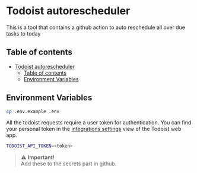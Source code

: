 # Todoist autorescheduler

This is a tool that contains a github action to auto reschedule all over due tasks to today

## Table of contents
<!-- START doctoc generated TOC please keep comment here to allow auto update -->
<!-- DON'T EDIT THIS SECTION, INSTEAD RE-RUN doctoc TO UPDATE -->

- [Todoist autorescheduler](#todoist-autorescheduler)
  - [Table of contents](#table-of-contents)
  - [Environment Variables](#environment-variables)

<!-- END doctoc generated TOC please keep comment here to allow auto update -->

## Environment Variables

```bash
cp .env.example .env
```

All the todoist requests require a user token for authentication. You can find your personal token in the [integrations settings]([https://link](https://todoist.com/prefs/integrations)) view of the Todoist web app.

```bash
TODOIST_API_TOKEN=<token>
```

> ⚠️ **Important!** <br />Add these to the secrets part in github.
